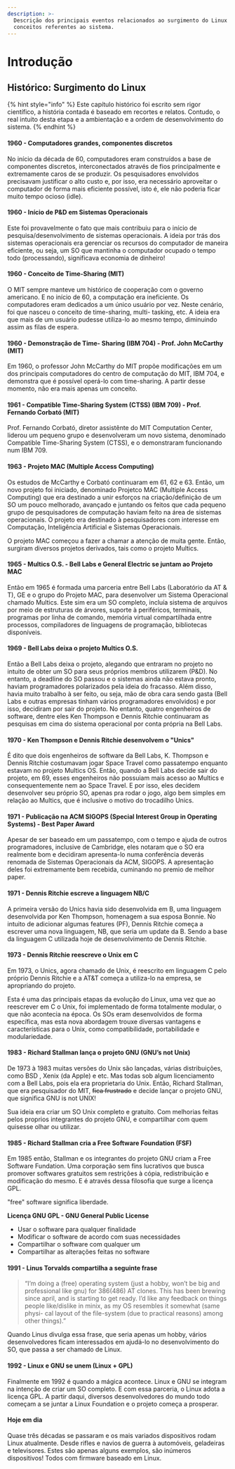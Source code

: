 ```yaml
---
description: >-
  Descrição dos principais eventos relacionados ao surgimento do Linux e alguns
  conceitos referentes ao sistema.
---
```


# Introdução

## Histórico: Surgimento do Linux

{% hint style="info" %}
Este capítulo histórico foi escrito sem rigor científico, a história contada é baseado em recortes e relatos. Contudo, o real intuito desta etapa e a ambientação e a ordem de desenvolvimento do sistema.
{% endhint %}

#### 1960 - Computadores grandes, componentes discretos

No início da década de 60, computadores eram construídos a base de componentes discretos, interconectados através de fios principalmente e extremamente caros de se produzir. Os pesquisadores envolvidos precisavam justificar o alto custo e, por isso, era necessário aproveitar o computador de forma mais eficiente possível, isto é, ele não poderia ficar muito tempo ocioso \(idle\).

#### 1960 - Início de P&D em Sistemas Operacionais

Este foi provavelmente o fato que mais contribuiu para o início de pesquisa/desenvolvimento de sistemas operacionais. A ideia por trás dos sistemas operacionais era gerenciar os recursos do computador de maneira eficiente, ou seja, um SO que mantinha o computador ocupado o tempo todo \(processando\), significava economia de dinheiro!

#### 1960 - Conceito de Time-Sharing \(MIT\)

O MIT sempre manteve um histórico de cooperação com o governo americano. E no início de 60, a computação era ineficiente. Os computadores eram dedicados a um único usuário por vez. Neste cenário, foi que nasceu o conceito de time-sharing, multi- tasking, etc. A ideia era que mais de um usuário pudesse utiliza-lo ao mesmo tempo, diminuindo assim as filas de espera.

#### 1960 - Demonstração de Time- Sharing \(IBM 704\) - Prof. John McCarthy \(MIT\)

Em 1960, o professor John McCarthy do MIT propõe modificações em um dos principais computadores do centro de computação do MIT, IBM 704, e demonstra que é possível operá-lo com time-sharing. A partir desse momento, não era mais apenas um conceito.

#### 1961 - Compatible Time-Sharing System \(CTSS\) \(IBM 709\) - Prof. Fernando Corbató \(MIT\)

Prof. Fernando Corbató, diretor assistênte do MIT Computation Center, liderou um pequeno grupo e desenvolveram um novo sistema, denominado Compatible Time-Sharing System \(CTSS\), e o demonstraram funcionando num IBM 709.

#### 1963 - Projeto MAC \(Multiple Access Computing\)

Os estudos de McCarthy e Corbató continuaram em 61, 62 e 63. Então, um novo projeto foi iniciado, denominado Projetco MAC \(Multiple Access Computing\) que era destinado a unir esforços na criação/definição de um SO um pouco melhorado, avançado e juntando os feitos que cada pequeno grupo de pesquisadores de computação haviam feito na área de sistemas operacionais. O projeto era destinado à pesquisadores com interesse em Computação, Inteligência Artificial e Sistemas Operacionais.

O projeto MAC começou a fazer a chamar a atenção de muita gente. Então, surgiram diversos projetos derivados, tais como o projeto Multics. 

#### 1965 - Multics O.S. - Bell Labs e General Electric se juntam ao Projeto MAC

Então em 1965 é formada uma parceria entre Bell Labs \(Laboratório da AT & T\), GE e o grupo do Projeto MAC, para desenvolver um Sistema Operacional chamado Multics. Este sim era um SO completo, incluía sistema de arquivos por meio de estruturas de árvores, suporte à periféricos, terminais, programas por linha de comando, memória virtual compartilhada entre processos, compiladores de linguagens de programação, bibliotecas disponíveis.

#### 1969 - Bell Labs deixa o projeto Multics O.S.

Então a Bell Labs deixa o projeto, alegando que entraram no projeto no intuito de obter um SO para seus próprios membros utilizarem \(P&D\). No entanto, a deadline do SO passou e o sistemas ainda não estava pronto, haviam programadores polarizados pela ideia do fracasso. Além disso, havia muito trabalho à ser feito, ou seja, mão de obra cara sendo gasta \(Bell Labs e outras empresas tinham vários programadores envolvidos\) e por isso, decidiram por sair do projeto. No entanto, quatro engenheiros de software, dentre eles Ken Thompson e Dennis Ritchie continuaram as pesquisas em cima do sistema operacional por conta própria na Bell Labs.

#### 1970 - Ken Thompson e Dennis Ritchie desenvolvem o "Unics"

É dito que dois engenheiros de software da Bell Labs, K. Thompson e Dennis Ritchie costumavam jogar Space Travel como passatempo enquanto estavam no projeto Multics OS. Então, quando a Bell Labs decide sair do projeto, em 69, esses engenheiros não possuiam mais acesso ao Multics e consequentemente nem ao Space Travel. E por isso, eles decidem desenvolver seu próprio SO, apenas pra rodar o jogo, algo bem simples em relação ao Multics, que é inclusive o motivo do trocadilho Unics.

#### 1971 - Publicação na ACM SIGOPS \(Special Interest Group in Operating Systems\) - Best Paper Award

Apesar de ser baseado em um passatempo, com o tempo e ajuda de outros programadores, inclusive de Cambridge, eles notaram que o SO era realmente bom e decidiram apresenta-lo numa conferência deverás renomada de Sistemas Operacionais da ACM, SIGOPS. A apresentação deles foi extremamente bem recebida, cuminando no premio de melhor paper.

#### 1971 - Dennis Ritchie escreve a linguagem NB/C

A primeira versão do Unics havia sido desenvolvida em B, uma linguagem desenvolvida por Ken Thompson, homenagem a sua esposa Bonnie. No intuito de adicionar algumas features \(PF\), Dennis Ritchie começa a escrever uma nova linguagem, NB, que seria um update da B. Sendo a base da linguagem C utilizada hoje de desenvolvimento de Dennis Ritchie.

#### 1973 - Dennis Ritchie reescreve o Unix em C

Em 1973, o Unics, agora chamado de Unix, é reescrito em linguagem C pelo próprio Dennis Ritchie e a AT&T começa a utiliza-lo na empresa, se apropriando do projeto.

Esta é uma das principais etapas da evolução do Linux, uma vez que ao reescrever em C o Unix, foi implementado de forma totalmente modular, o que não acontecia na época. Os SOs eram desenvolvidos de forma específica, mas esta nova abordagem trouxe diversas vantagens e características para o Unix, como compatibilidade, portabilidade e modulariedade.

#### 1983 - Richard Stallman lança o projeto GNU \(GNU’s not Unix\)

De 1973 à 1983 muitas versões do Unix são lançadas, várias distribuições, como BSD , Xenix \(da Apple\) e etc. Mas todas sob algum licenciamento com a Bell Labs, pois ela era proprietaria do Unix. Então, Richard Stallman, que era pesquisador do MIT, ~~fica frustrado~~ e decide lançar o projeto GNU, que significa GNU is not UNIX! 

Sua ideia era criar um SO Unix completo e gratuito. Com melhorias feitas pelos proprios integrantes do projeto GNU, e compartilhar com quem quisesse olhar ou utilizar.

#### 1985 - Richard Stallman cria a Free Software Foundation \(FSF\)

Em 1985 então, Stallman e os integrantes do projeto GNU criam a Free Software Fundation. Uma corporação sem fins lucrativos que busca promover softwares gratuitos sem restrições à cópia, redistribuição e modificação do mesmo. E é através dessa filosofia que surge a licença GPL. 

"free" software significa liberdade.

**Licença GNU GPL - GNU General Public License**

* Usar o software para qualquer finalidade 
* Modificar o software de acordo com suas necessidades 
* Compartilhar o software com qualquer um 
* Compartilhar as alterações feitas no software

#### 1991 - Linus Torvalds compartilha a seguinte frase

> “I’m doing a \(free\) operating system \(just a hobby, won’t be big and professional like gnu\) for 386\(486\) AT clones. This has been brewing since april, and is starting to get ready. I’d like any feedback on things people like/dislike in minix, as my OS resembles it somewhat \(same physi- cal layout of the file-system \(due to practical reasons\) among other things\).”

Quando Linus divulga essa frase, que seria apenas um hobby, vários desenvolvedores ficam interessados em ajudá-lo no desenvolvimento do SO, que passa a ser chamado de Linux.

#### 1992 - Linux e GNU se unem \(Linux + GPL\)

Finalmente em 1992 é quando a mágica acontece. Linux e GNU se integram na intenção de criar um SO completo. E com essa parceria, o Linux adota a licença GPL. A partir daqui, diversos desenvolvedores do mundo todo começam a se juntar a Linux Foundation e o projeto começa a prosperar.

#### Hoje em dia

Quase três décadas se passaram e os mais variados dispositivos rodam Linux atualmente. Desde rifles e navios de guerra à automóveis, geladeiras e televisores. Estes são apenas alguns exemplos, são inúmeros dispositivos! Todos com firmware baseado em Linux.

### 













